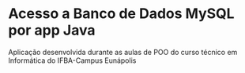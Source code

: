 # Acesso a Banco de Dados MySQL por app Java
Aplicação desenvolvida durante as aulas de POO do curso técnico em Informática do IFBA-Campus Eunápolis

